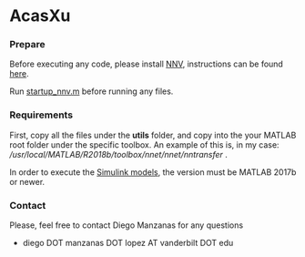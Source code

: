 # AcasXu

### Prepare 

Before executing any code, please install [NNV](https://github.com/verivital/nnv), instructions can be found [here](https://github.com/verivital/nnv/blob/master/README.md). 

Run [startup_nnv.m](https://github.com/verivital/nnv/blob/master/code/nnv/startup_nnv.m) before running any files.

### Requirements

First, copy all the files under the **utils** folder, and copy into the your MATLAB root folder under the specific toolbox. An example of this is, in my case: */usr/local/MATLAB/R2018b/toolbox/nnet/nnet/nntransfer* .

In order to execute the [Simulink models](https://github.com/dieman95/AcasXu/tree/master/simulation), the version must be MATLAB 2017b or newer. 

### Contact

Please, feel free to contact Diego Manzanas for any questions

 -  diego DOT manzanas DOT lopez AT vanderbilt DOT edu
